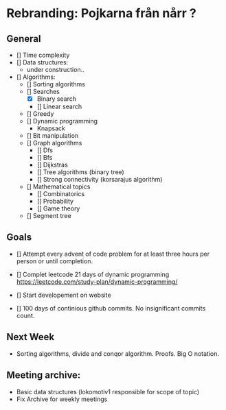 # Rebranding: Pojkarna från nårr ?

## General

- [] Time complexity
- [] Data structures:
    - under construction..
- [] Algorithms:
    - [] Sorting algorithms
    - [] Searches
        - [X] Binary search
        - [] Linear search
    - [] Greedy
    - [] Dynamic programming
        - Knapsack 
    - [] Bit manipulation
    - [] Graph algorithms
        - [] Dfs
        - [] Bfs
        - [] Dijkstras
        - [] Tree algorithms (binary tree)
        - [] Strong connectivity (korsarajus algorithm)
    - [] Mathematical topics
        - [] Combinatorics
        - [] Probability
        - [] Game theory
    - [] Segment tree

## Goals

- [] Attempt every advent of code problem for at least three hours per person or until completion.

- [] Complet leetcode 21 days of dynamic programming https://leetcode.com/study-plan/dynamic-programming/

- [] Start developement on website

- [] 100 days of continious github commits. No insignificant commits count. 

## Next Week

- Sorting algorithms, divide and conqor algorithm. Proofs. Big O notation. 


## Meeting archive:

- Basic data structures (lokomotiv1 responsible for scope of topic)
- Fix Archive for weekly meetings


